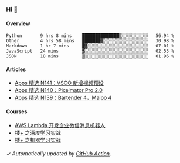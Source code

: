 ### Hi 👋

#### Overview

<!--START_SECTION:waka-->
```text
Python       9 hrs 8 mins    ██████████████▒░░░░░░░░░░   56.94 % 
Other        4 hrs 58 mins   ███████▓░░░░░░░░░░░░░░░░░   30.98 % 
Markdown     1 hr 7 mins     █▓░░░░░░░░░░░░░░░░░░░░░░░   07.01 % 
JavaScript   24 mins         ▓░░░░░░░░░░░░░░░░░░░░░░░░   02.53 % 
JSON         18 mins         ▒░░░░░░░░░░░░░░░░░░░░░░░░   01.96 % 
```
<!--END_SECTION:waka-->

#### Articles

<!-- BLOG:START -->
- [Apps 精选 N141：VSCO 新增视频预设](http://huhuhang.com/post/product-hunt/product-hunt-n141)
- [Apps 精选 N140：Pixelmator Pro 2.0](http://huhuhang.com/post/product-hunt/product-hunt-n140)
- [Apps 精选 N139：Bartender 4，Maipo 4](http://huhuhang.com/post/product-hunt/product-hunt-n139)
<!-- BLOG:END -->

#### Courses

<!-- SYL:START -->
- [AWS Lambda 开发企业微信消息机器人](https://lanqiao.cn/courses/2868)
- [楼+ 之深度学习实战](https://lanqiao.cn/courses/2617)
- [楼+ 之机器学习实战](https://lanqiao.cn/courses/2616)
<!-- SYL:END -->

###### ✓ Automatically updated by [GitHub Action](https://github.com/huhuhang/huhuhang/actions).
